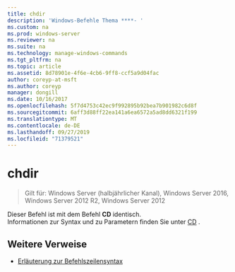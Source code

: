 ```yaml
---
title: chdir
description: 'Windows-Befehle Thema ****- '
ms.custom: na
ms.prod: windows-server
ms.reviewer: na
ms.suite: na
ms.technology: manage-windows-commands
ms.tgt_pltfrm: na
ms.topic: article
ms.assetid: 8d78901e-4f6e-4cb6-9ff8-ccf5a9d04fac
author: coreyp-at-msft
ms.author: coreyp
manager: dongill
ms.date: 10/16/2017
ms.openlocfilehash: 5f7d4753c42ec9f992895b92bea7b901982c6d8f
ms.sourcegitcommit: 6aff3d88ff22ea141a6ea6572a5ad8dd6321f199
ms.translationtype: MT
ms.contentlocale: de-DE
ms.lasthandoff: 09/27/2019
ms.locfileid: "71379521"
---
```

# <a name="chdir"></a>chdir

>Gilt für: Windows Server (halbjährlicher Kanal), Windows Server 2016, Windows Server 2012 R2, Windows Server 2012

Dieser Befehl ist mit dem Befehl **CD** identisch.  
Informationen zur Syntax und zu Parametern finden Sie unter [CD](cd.md) .  
## <a name="additional-references"></a>Weitere Verweise  
-   [Erläuterung zur Befehlszeilensyntax](command-line-syntax-key.md)  
  
